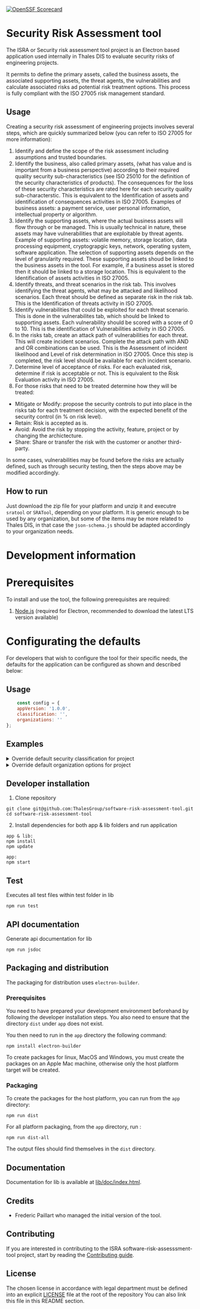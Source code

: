 [![OpenSSF Scorecard](https://api.securityscorecards.dev/projects/github.com/AlvinAtThales/sratool/badge)](https://securityscorecards.dev/viewer/?uri=github.com/AlvinAtThales/sratool)
# Security Risk Assessment tool

The ISRA or Security risk assessment tool project is an Electron based application used internally in Thales DIS to evaluate security risks of engineering projects. 

It permits to define the primary assets, called the business assets, the associated supporting assets, the threat agents, the vulnerabilities and calculate associated risks ad potential risk treatment options. This process is fully compliant with the ISO 27005 risk management standard.

## Usage ##

Creating a security risk assessment of engineering projects involves several steps, which are quickly summarized below (you can refer to ISO 27005 for more information):
1. Identify and define the scope of the risk assessment including assumptions and trusted boundaries.
2. Identify the business, also called primary assets, (what has value and is important from a business perspective) according to their required quality security sub-characteristics (see ISO 25010 for the definition of the security characteristics of products). The consequences for the loss of these security characteristics are rated here for each security quality sub-characterstic. This is equivalent to the Identification of assets and identification of consequences activities in ISO 27005. Examples of business assets: a payment service, user personal information, intellectual property or algorithm.
3. Identify the supporting assets, where the actual business assets will flow through or be managed. This is usually technical in nature, these assets may have vulnerabilities that are exploitable by threat agents. Example of supporting assets: volatile memory, storage location, data processing equipment, cryptograpgic keys, network, operating system, software application. The selection of supporting assets depends on the level of granularity required. These supporting assets shoud be linked to the business assets in the tool. For example, if a business asset is stored then it should be linked to a storage location. This is equivalent to the Identification of assets activities in ISO 27005.
4. Identify threats, and threat scenarios in the risk tab. This involves identifying the threat agents, what may be attacked and likelihood scenarios. Each threat should be defined as separate risk in the risk tab. This is the Identification of threats activity in ISO 27005.
5. Identify vulnerabilities that could be exploited for each threat scenario. This is done in the vulnerabilites tab, which should be linked to supporting assets. Each vulnerability should be scored with a score of 0 to 10. This is the identification of Vulnerabilities activity in ISO 27005.
6. In the risks tab, create an attack path of vulnerabilities for each threat. This will create incident scenarios. Complete the attack path with AND and OR combinations can be used. This is the Assessment of incident likelihood and Level of risk determination in ISO 27005. Once this step is completed, the risk level should be available for each incident scenario.
7. Determine level of acceptance of risks. For each evaluated risk, determine if risk is acceptable or not. This is equivalent to the Risk Evaluation activity in ISO 27005.
8. For those risks that need to be treated determine how they will be treated:
  * Mitigate or Modify: propose the security controls to put into place in the risks tab for each treatment decision, with the expected benefit of the security control (in % on risk level).
  * Retain: Risk is accepted as is.
  * Avoid:  Avoid the risk by stopping the activity, feature, project or by changing the archictecture.
  * Share: Share or transfer the risk with the customer or another third-party.
   
In some cases, vulnerabilities may be found before the risks are actually defined, such as through security testing, then the steps above may be modified accordingly.

## How to run ##

Just download the zip file for your platform and unzip it and executre `sratool` or `SRATool`, depending on your platform. It is generic enough to be used by any organization, but some of the items may be more related to Thales DIS, in that case the `json-schema.js` should be adapted accordingly to your organization needs.

# Development information

# Prerequisites ##

To install and use the tool, the following prerequisites are required:

1. [Node.js](https://nodejs.org/en/) (required for Electron, recommended to download the latest LTS version available)

# Configurating the defaults ##

For developers that wish to configure the tool for their specific needs, the defaults for the application can be configured as shown and described below:

## Usage ##

```js
    const config = {
    appVersion: '1.0.0',
    classification: '',
    organizations: ''
};

```

## Examples ##

<details>
  <summary>Override default security classification for project</summary>

```js
  const config = {
    appVersion: '1.0.0',
    classification: 'COMPANY CONFIDENTIAL {PROJECT}'
};

```

</details>


<details>
  <summary>Override default organization options for project</summary>

```js
  const config = {
    appVersion: '1.0.0',
    organizations: ['Governance division','IT division', 'FinTech division']
};
```

</details>


## Developer installation ##

1. Clone repository
```
git clone git@github.com:ThalesGroup/software-risk-assessment-tool.git
cd software-risk-assessment-tool
```
2. Install dependencies for both app & lib folders and run application
```
app & lib:
npm install
npm update

app:
npm start
```

## Test ##

Executes all test files within test folder in lib

```
npm run test
```

## API documentation ##

Generate api documentation for lib

```
npm run jsdoc
```

## Packaging and distribution ##

The packaging for distribution uses `electron-builder`. 

### Prerequisites

You need to have prepared your development environment beforehand by following the developer installation steps. You also need to ensure that the directory  `dist` under `app` does not exist.

You then need to run in the `app` directory the following command:

``` 
npm install electron-builder
```

To create packages for linux, MacOS and Windows, you must create the packages on an Apple Mac machine, otherwise only the host platform target will be created.

### Packaging

To create the packages for the host platform, you can run from the `app` directory:

``` 
npm run dist
```
For all platform packaging, from the `app` directory, run :

``` 
npm run dist-all
```

The output files should find themselves in the `dist` directory.


## Documentation

Documentation for lib is available at [lib/doc/index.html](lib/doc/index.html).

## Credits

* Frederic Paillart who managed the initial version of the tool.

## Contributing

If you are interested in contributing to the ISRA software-risk-assesssment-tool project, start by reading the [Contributing guide](/CONTRIBUTING.md).

## License

The chosen license in accordance with legal department must be defined into an explicit [LICENSE](https://github.com/ThalesGroup/template-project/blob/master/LICENSE) file at the root of the repository
You can also link this file in this README section.
